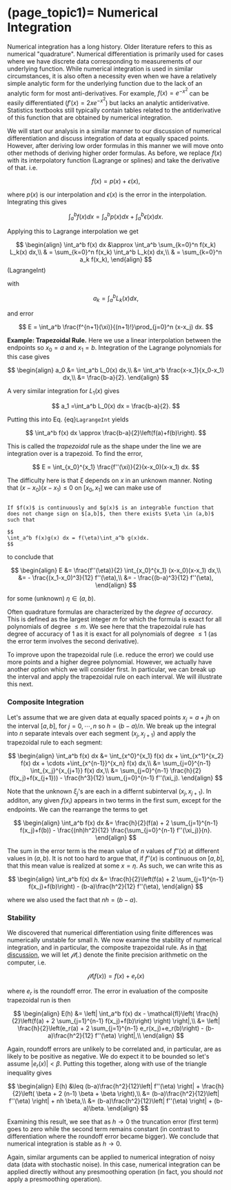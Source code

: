(page_topic1)=
Numerical Integration
=======================

Numerical integration has a long history.  Older literature refers to this as numerical "quadrature".  Numerical differentiation is primarily used for cases where we have discrete data corresponding to measurements of our underlying function. While numerical integration is used in similar circumstances, it is also often a necessity even when we have a relatively simple analytic form for the underlying function due to the lack of an analytic form for most anti-derivatives.  For example, $f(x) = e^{-x^2}$ can be easily differentiated ($f'(x)=2x e^{-x^2}$) but lacks an analytic antiderivative.  Statistics textbooks still typically contain tables related to the antiderivative of this function that are obtained by numerical integration.

We will start our analysis in a similar manner to our discussion of numerical differentiation and discuss integration of data at equally spaced points.  However, after deriving low order formulas in this manner we will move onto other methods of deriving higher order formulas.  As before,  we replace $f(x)$ with its interpolatory function (Lagrange or splines) and take the derivative of that.  i.e.

$$ f(x) = p(x) + \epsilon(x), $$

where $p(x)$ is our interpolation and $\epsilon(x)$ is the error in the interpolation.  Integrating this gives

$$ \int_a^b f(x) dx= \int_a^b p(x) dx + \int_a^b \epsilon(x) dx.$$

Applying this to Lagrange interpolation we get  

$$
\begin{align}
\int_a^b f(x) dx &\approx \int_a^b \sum_{k=0}^n f(x_k) L_k(x) dx,\\
& = \sum_{k=0}^n f(x_k)  \int_a^b L_k(x) dx,\\
& = \sum_{k=0}^n a_k f(x_k),
\end{align}
$$ (LagrangeInt)

with  

$$
a_k=\int_a^b L_k(x) dx,
$$

and error  

$$
E =  \int_a^b  \frac{f^{n+1}(\xi)}{(n+1)!}\prod_{j=0}^n (x-x_j) dx.
$$  

**Example: Trapezoidal Rule.**  Here we use a linear interpolation between the endpoints so $x_0=a$ and $x_1=b$.  Integration of the Lagrange polynomials for this case gives  
 
$$
\begin{align}
a_0 &= \int_a^b L_0(x) dx,\\
&= \int_a^b \frac{x-x_1}{x_0-x_1} dx,\\
&= \frac{b-a}{2}.
\end{align}
$$  

A very similar integration for $L_1(x)$ gives  

$$
a_1 =\int_a^b L_0(x) dx = \frac{b-a}{2}.
$$

Putting this into Eq. {eq}`LagrangeInt` yields  

$$
\int_a^b f(x) dx \approx \frac{b-a}{2}\left(f(a)+f(b)\right).
$$

This is called the *trapezoidal* rule as the shape under the line we are integration over is a trapezoid.  To find the error,

$$
E =  \int_{x_0}^{x_1}  \frac{f''(\xi)}{2}(x-x_0)(x-x_1) dx.
$$

The difficulty here is that $\xi$ depends on $x$ in an unknown manner.  Noting that $(x-x_0)(x-x_1) \leq 0$ on $[x_0,x_1]$ we can make use of

````{dropdown} **The Weighted Mean Value Theorem**  

If $f(x)$ is continuously and $g(x)$ is an integrable function that does not change sign on $[a,b]$, then there exists $\eta \in (a,b)$ such that  

$$
\int_a^b f(x)g(x) dx = f(\eta)\int_a^b g(x)dx.
$$

````

to conclude that

$$
\begin{align}
E &= \frac{f''(\eta)}{2} \int_{x_0}^{x_1} (x-x_0)(x-x_1) dx,\\
&= - \frac{(x_1-x_0)^3}{12} f''(\eta),\\
&= - \frac{(b-a)^3}{12} f''(\eta),
\end{align}
$$

for some (unknown) $\eta\in (a,b)$.

Often quadrature formulas are characterized by the *degree of accuracy*.  This is defined as the largest integer $m$ for which the formula is exact for all polynomials of degree $\leq m$.  We see here that the trapezoidal rule has degree of accuracy of 1 as it is exact for all polynomials of degree $\leq 1$ (as the error term involves the second derivative).

To improve upon the trapezoidal rule (i.e. reduce the error) we could use more points and a higher degree polynomial.  However, we actually have another option which we will consider first.  In particular, we can break up the interval and apply the trapezoidal rule on each interval.  We will illustrate this next.

### Composite Integration

Let's assume that we are given data at equally spaced points $x_j=a+jh$ on the interval $[a,b]$, for $j=0,\cdots,n$ so $h=(b-a)/n$.  We break up the integral into $n$ separate intevals over each segment $(x_j,x_{j+1})$ and apply the trapezoidal rule to each segment:  

$$
\begin{align}
\int_a^b f(x) dx &= \int_{x^0}^{x_1} f(x) dx + \int_{x^1}^{x_2} f(x) dx + \cdots +\int_{x^{n-1}}^{x_n} f(x) dx,\\
&= \sum_{j=0}^{n-1} \int_{x_j}^{x_{j+1}} f(x) dx,\\
&= \sum_{j=0}^{n-1} \frac{h}{2}(f(x_j)+f(x_{j+1})) - \frac{h^3}{12} \sum_{j=0}^{n-1} f''(\xi_j).
\end{align}
$$  

Note that the unknown $\xi_j$'s are each in a differnt subinterval $(x_j,x_{j+1})$. In additon, any given $f(x_i)$ appears in two terms in the first sum, except for the endpoints.  We can the rearrange the terms to get

$$
\begin{align}
\int_a^b f(x) dx 
&= \frac{h}{2}(f(a) + 2 \sum_{j=1}^{n-1} f(x_j)+f(b)) - \frac{(nh)h^2}{12} \frac{\sum_{j=0}^{n-1} f''(\xi_j)}{n}.
\end{align}
$$

The sum in the error term is the mean value of $n$ values of $f''(x)$ at different values in $(a,b)$.  It is not too hard to argue that, if $f''(x)$ is continuous on $[a,b]$, that this mean value is realized at some $x=\eta$.  As such, we can write this as

$$
\begin{align}
\int_a^b f(x) dx 
&= \frac{h}{2}\left(f(a) + 2 \sum_{j=1}^{n-1} f(x_j)+f(b)\right) - (b-a)\frac{h^2}{12} f''(\eta),
\end{align}
$$

where we also used the fact that $nh=(b-a)$.  



### Stability

We discovered that numerical differentiation using finite differences was numerically unstable for small $h$.  We now examine the stability of numerical integration, and in particular, the composite trapezoidal rule.   As in [that discussion](./NumDiffInt_Errors), we will let $\mathcal{fl}(.)$ denote the finite precision arithmetic on the computer, i.e.

$$
\mathcal{fl}(f(x))=f(x) + e_r(x)
$$

where $e_r$ is the roundoff error. The error in evaluation of the composite trapezoidal run is then

$$
\begin{align}
E(h) &= \left| \int_a^b f(x) dx - \mathcal{fl}\left( \frac{h}{2}\left(f(a) + 2 \sum_{j=1}^{n-1} f(x_j)+f(b)\right)  \right) \right|,\\
&= \left| \frac{h}{2}\left(e_r(a) + 2 \sum_{j=1}^{n-1} e_r(x_j)+e_r(b)\right)  - (b-a)\frac{h^2}{12} f''(\eta) \right|,\\
\end{align}
$$

Again, roundoff errors are unlikely to be correlated and, in particular, are as likely to be positive as negative.  We do expect it to be bounded so let's assume $|e_r(x)|<\beta$. Putting this together, along with use of the triangle inequality gives

$$
\begin{align}
E(h) &\leq (b-a)\frac{h^2}{12}\left| f''(\eta) \right| + \frac{h}{2}\left( \beta + 2 (n-1) \beta + \beta \right),\\
&= (b-a)\frac{h^2}{12}\left| f''(\eta) \right| + nh \beta,\\
&= (b-a)\frac{h^2}{12}\left| f''(\eta) \right| + (b-a)\beta.
\end{align}
$$

Examining this result, we see that as $h\rightarrow 0$ the truncation error (first term) goes to zero while the second term remains constant (in contrast to differentiation where the roundoff error became bigger).  We conclude that numerical integration is stable as $h\rightarrow 0$.

Again, similar arguments can be applied to numerical integration of noisy data (data with stochastic noise).  In this case, numerical integration can be applied directly without any presmoothing operation (in fact, you should *not* apply a presmoothing operation). 
